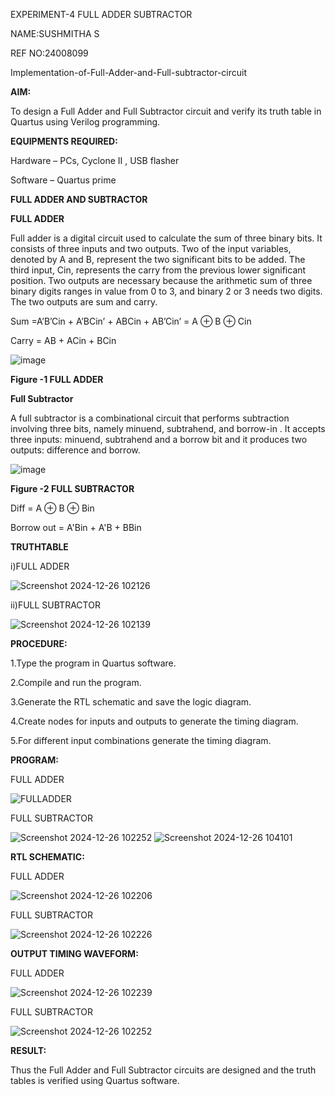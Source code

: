 EXPERIMENT-4 FULL ADDER SUBTRACTOR

NAME:SUSHMITHA S

REF NO:24008099

Implementation-of-Full-Adder-and-Full-subtractor-circuit

**AIM:**

To design a Full Adder and Full Subtractor circuit and verify its truth table in Quartus using Verilog programming.

**EQUIPMENTS REQUIRED:**

Hardware – PCs, Cyclone II , USB flasher

Software – Quartus prime

**FULL ADDER AND SUBTRACTOR**

**FULL ADDER**

Full adder is a digital circuit used to calculate the sum of three binary bits. It consists of three inputs and two outputs. Two of the input variables, denoted by A and B, represent the two significant bits to be added. The third input, Cin, represents the carry from the previous lower significant position. Two outputs are necessary because the arithmetic sum of three binary digits ranges in value from 0 to 3, and binary 2 or 3 needs two digits. The two outputs are sum and carry.

Sum =A’B’Cin + A’BCin’ + ABCin + AB’Cin’ = A ⊕ B ⊕ Cin 

Carry = AB + ACin + BCin

![image](https://github.com/naavaneetha/FULL_ADDER_SUBTRACTOR/assets/154305477/0f30ba51-5ffb-4198-845f-18e054f675e7)

**Figure -1 FULL ADDER**

**Full Subtractor**

A full subtractor is a combinational circuit that performs subtraction involving three bits, namely minuend, subtrahend, and borrow-in . It accepts three inputs: minuend, subtrahend and a borrow bit and it produces two outputs: difference and borrow.

![image](https://github.com/naavaneetha/FULL_ADDER_SUBTRACTOR/assets/154305477/02b24f51-ab51-4304-9ad6-7b81ffc1ead5)

**Figure -2 FULL SUBTRACTOR**

Diff = A ⊕ B ⊕ Bin 

Borrow out = A'Bin + A'B + BBin

**TRUTHTABLE**

i)FULL ADDER

![Screenshot 2024-12-26 102126](https://github.com/user-attachments/assets/f9b9b033-6df1-40af-b2ec-16f29afbb1f2)

ii)FULL SUBTRACTOR



![Screenshot 2024-12-26 102139](https://github.com/user-attachments/assets/42fa6274-9049-4894-ad5b-1355cb80aac9)


**PROCEDURE:**

1.Type the program in Quartus software.

2.Compile and run the program.

3.Generate the RTL schematic and save the logic diagram.

4.Create nodes for inputs and outputs to generate the timing diagram.

5.For different input combinations generate the timing diagram.

**PROGRAM:**

FULL ADDER


![FULLADDER](https://github.com/user-attachments/assets/f485a6a0-f77a-4d20-9fca-a3a63c7d5587)


FULL SUBTRACTOR


![Screenshot 2024-12-26 102252](https://github.com/user-attachments/assets/08adc2bc-3ce9-4ede-af34-71abd9fc6077)
![Screenshot 2024-12-26 104101](https://github.com/user-attachments/assets/84bb9072-4c2b-448c-b7e7-aee1939e59ee)


**RTL SCHEMATIC:**

FULL ADDER

![Screenshot 2024-12-26 102206](https://github.com/user-attachments/assets/766f00e0-5998-48d4-9c31-60eebe274153)

FULL SUBTRACTOR


![Screenshot 2024-12-26 102226](https://github.com/user-attachments/assets/314be5d7-506a-40d9-80d6-51670d19c404)


**OUTPUT TIMING WAVEFORM:**

FULL ADDER

![Screenshot 2024-12-26 102239](https://github.com/user-attachments/assets/eef19db5-8196-4584-a32f-bfd08a6cce41)

FULL SUBTRACTOR


![Screenshot 2024-12-26 102252](https://github.com/user-attachments/assets/b5f77cc1-c154-4ffa-8778-aced78ab208f)


**RESULT:**

Thus the Full Adder and Full Subtractor circuits are designed and the truth tables is verified using Quartus software.



